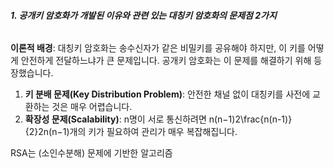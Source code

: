 ###### **1. 공개키 암호화가 개발된 이유와 관련 있는 대칭키 암호화의 문제점 2가지**
**이론적 배경**: 대칭키 암호화는 송수신자가 같은 비밀키를 공유해야 하지만, 이 키를 어떻게 안전하게 전달하느냐가 큰 문제입니다. 공개키 암호화는 이 문제를 해결하기 위해 등장했습니다.
1. **키 분배 문제(Key Distribution Problem)**: 안전한 채널 없이 대칭키를 사전에 교환하는 것은 매우 어렵습니다.
2. **확장성 문제(Scalability)**: n명이 서로 통신하려면 n(n−1)2\frac{n(n-1)}{2}2n(n−1)​개의 키가 필요하여 관리가 매우 복잡해집니다.

RSA는 (소인수분해) 문제에 기반한 알고리즘

